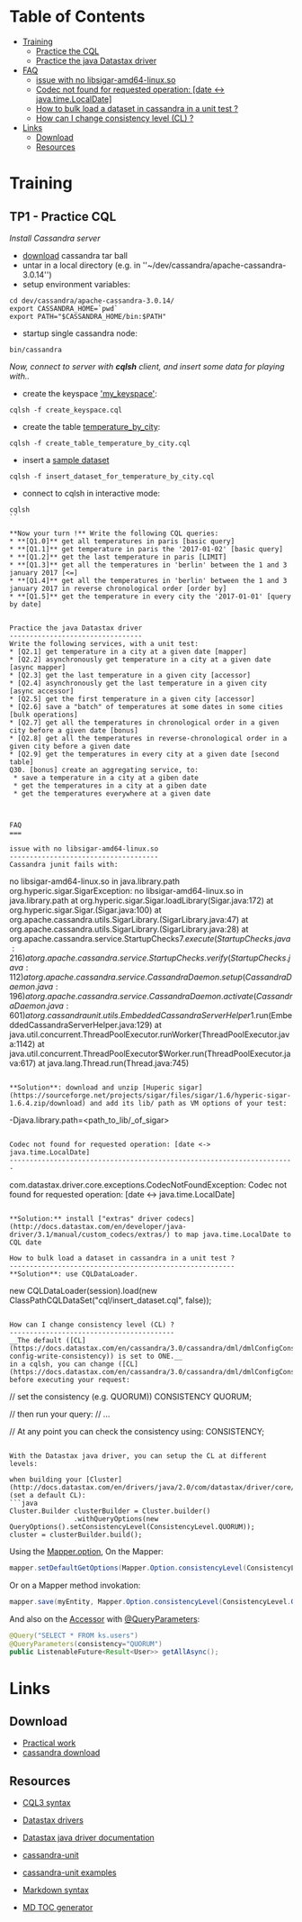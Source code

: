 Table of Contents
=================

   * [Training](#training)
      * [Practice the CQL](#practice-the-cql)
      * [Practice the java Datastax driver](#practice-the-java-datastax-driver)
   * [FAQ](#faq)
      * [issue with no libsigar-amd64-linux.so](#issue-with-no-libsigar-amd64-linuxso)
      * [Codec not found for requested operation: [date &lt;-&gt; java.time.LocalDate]](#codec-not-found-for-requested-operation-date---javatimelocaldate)
      * [How to bulk load a dataset in cassandra in a unit test ?](#how-to-bulk-load-a-dataset-in-cassandra-in-a-unit-test-)
      * [How can I change consistency level (CL) ?](#how-can-i-change-consistency-level-cl-)
   * [Links](#links)
      * [Download](#download)
      * [Resources](#resources)

Training
========
TP1 - Practice CQL
------------------
_Install Cassandra server_
* [download](http://www.apache.org/dyn/closer.lua/cassandra/3.0.14/apache-cassandra-3.0.14-bin.tar.gz) cassandra tar ball
* untar in a local directory (e.g. in ''~/dev/cassandra/apache-cassandra-3.0.14'')
* setup environment variables:

```
cd dev/cassandra/apache-cassandra-3.0.14/
export CASSANDRA_HOME=`pwd`
export PATH="$CASSANDRA_HOME/bin:$PATH"
```

* startup single cassandra node:

```
bin/cassandra
```

_Now, connect to server with **cqlsh** client, and insert some data for playing with.._

* create the keyspace ['my_keyspace'](http://gitlab.soat.fr/bruno.doolaeghe/cassandra-course1/blob/master/src/main/resources/cql/create_keyspace.cql):

```
cqlsh -f create_keyspace.cql
```
* create the table [temperature_by_city](http://gitlab.soat.fr/bruno.doolaeghe/cassandra-course1/blob/master/src/main/resources/cql/create_table_temperature_by_city.cql):

```
cqlsh -f create_table_temperature_by_city.cql
```
* insert a [sample dataset]()

```
cqlsh -f insert_dataset_for_temperature_by_city.cql
```
* connect to cqlsh in interactive mode:

```
cqlsh
``

**Now your turn !** Write the following CQL queries:
* **[Q1.0]** get all temperatures in paris [basic query]
* **[Q1.1]** get temperature in paris the '2017-01-02' [basic query]
* **[Q1.2]** get the last temperature in paris [LIMIT]
* **[Q1.3]** get all the temperatures in 'berlin' between the 1 and 3 january 2017 [<=]
* **[Q1.4]** get all the temperatures in 'berlin' between the 1 and 3 january 2017 in reverse chronological order [order by]
* **[Q1.5]** get the temperature in every city the '2017-01-01' [query by date]


Practice the java Datastax driver
---------------------------------
Write the following services, with a unit test:
* [Q2.1] get temperature in a city at a given date [mapper]
* [Q2.2] asynchronously get temperature in a city at a given date [async mapper]
* [Q2.3] get the last temperature in a given city [accessor]
* [Q2.4] asynchronously get the last temperature in a given city [async accessor]
* [Q2.5] get the first temperature in a given city [accessor]
* [Q2.6] save a "batch" of temperatures at some dates in some cities [bulk operations]
* [Q2.7] get all the temperatures in chronological order in a given city before a given date [bonus]
* [Q2.8] get all the temperatures in reverse-chronological order in a given city before a given date  
* [Q2.9] get the temperatures in every city at a given date [second table]
Q30. [bonus] create an aggregating service, to:
 * save a temperature in a city at a giben date
 * get the temperatures in a city at a giben date
 * get the temperatures everywhere at a given date



FAQ
===

issue with no libsigar-amd64-linux.so
-------------------------------------
Cassandra junit fails with:
```
no libsigar-amd64-linux.so in java.library.path
org.hyperic.sigar.SigarException: no libsigar-amd64-linux.so in java.library.path
	at org.hyperic.sigar.Sigar.loadLibrary(Sigar.java:172)
	at org.hyperic.sigar.Sigar.<clinit>(Sigar.java:100)
	at org.apache.cassandra.utils.SigarLibrary.<init>(SigarLibrary.java:47)
	at org.apache.cassandra.utils.SigarLibrary.<clinit>(SigarLibrary.java:28)
	at org.apache.cassandra.service.StartupChecks$7.execute(StartupChecks.java:216)
	at org.apache.cassandra.service.StartupChecks.verify(StartupChecks.java:112)
	at org.apache.cassandra.service.CassandraDaemon.setup(CassandraDaemon.java:196)
	at org.apache.cassandra.service.CassandraDaemon.activate(CassandraDaemon.java:601)
	at org.cassandraunit.utils.EmbeddedCassandraServerHelper$1.run(EmbeddedCassandraServerHelper.java:129)
	at java.util.concurrent.ThreadPoolExecutor.runWorker(ThreadPoolExecutor.java:1142)
	at java.util.concurrent.ThreadPoolExecutor$Worker.run(ThreadPoolExecutor.java:617)
	at java.lang.Thread.run(Thread.java:745)
```

**Solution**: download and unzip [Huperic sigar](https://sourceforge.net/projects/sigar/files/sigar/1.6/hyperic-sigar-1.6.4.zip/download) and add its lib/ path as VM options of your test:
```
-Djava.library.path=<path_to_lib/_of_sigar>
```

Codec not found for requested operation: [date <-> java.time.LocalDate]
-----------------------------------------------------------------------
```
com.datastax.driver.core.exceptions.CodecNotFoundException: Codec not found for requested operation: [date <-> java.time.LocalDate]
```

**Solution:** install ["extras" driver codecs](http://docs.datastax.com/en/developer/java-driver/3.1/manual/custom_codecs/extras/) to map java.time.LocalDate to CQL date

How to bulk load a dataset in cassandra in a unit test ?
--------------------------------------------------------
**Solution**: use CQLDataLoader.
```
new CQLDataLoader(session).load(new ClassPathCQLDataSet("cql/insert_dataset.cql", false));
```

How can I change consistency level (CL) ?
-----------------------------------------
__The default ([CL](https://docs.datastax.com/en/cassandra/3.0/cassandra/dml/dmlConfigConsistency.html#dmlConfigConsistency__dml-config-write-consistency)) is set to ONE.__
in a cqlsh, you can change ([CL](https://docs.datastax.com/en/cassandra/3.0/cassandra/dml/dmlConfigConsistency.html#dmlConfigConsistency)) before executing your request:
```
// set the consistency (e.g. QUORUM))
CONSISTENCY QUORUM;

// then run your query:
// ...

// At any point you can check the consistency using:
CONSISTENCY;
```

With the Datastax java driver, you can setup the CL at different levels:

when building your [Cluster](http://docs.datastax.com/en/drivers/java/2.0/com/datastax/driver/core/Cluster.html) (set a default CL):
```java
Cluster.Builder clusterBuilder = Cluster.builder()
                .withQueryOptions(new QueryOptions().setConsistencyLevel(ConsistencyLevel.QUORUM));
cluster = clusterBuilder.build();
```
Using the [Mapper.option](http://docs.datastax.com/en/developer/java-driver/2.1/manual/object_mapper/using/#mapper-options), On the Mapper: 
```java
mapper.setDefaultGetOptions(Mapper.Option.consistencyLevel(ConsistencyLevel.QUORUM);
```
Or on a Mapper method invokation:
```java
mapper.save(myEntity, Mapper.Option.consistencyLevel(ConsistencyLevel.QUORUM);
```
And also on the [Accessor](http://docs.datastax.com/en/drivers/java/2.1/com/datastax/driver/mapping/annotations/Accessor.html) with [@QueryParameters](http://docs.datastax.com/en/developer/java-driver/2.1/manual/object_mapper/using/#customizing-the-statement):
```java
@Query("SELECT * FROM ks.users")
@QueryParameters(consistency="QUORUM")
public ListenableFuture<Result<User>> getAllAsync();
```

Links
=====

Download
--------
* [Practical work](http://gitlab.soat.fr/bruno.doolaeghe/cassandra-course1)
* [cassandra download](http://www.apache.org/dyn/closer.lua/cassandra/3.0.14/apache-cassandra-3.0.14-bin.tar.gz)

Resources
---------
* [CQL3 syntax](https://github.com/apache/cassandra/blob/cassandra-2.0/doc/cql3/CQL.textile)
* [Datastax drivers](http://docs.datastax.com/en/developer/driver-matrix/doc/common/driverMatrix.html)
* [Datastax java driver documentation](https://docs.datastax.com/en/developer/java-driver/3.3/)
* [cassandra-unit](https://github.com/jsevellec/cassandra-unit)
* [cassandra-unit examples](https://github.com/jsevellec/cassandra-unit-examples)

* [Markdown syntax](https://confluence.atlassian.com/bitbucketserver/markdown-syntax-guide-776639995.html)
* [MD TOC generator](https://github.com/ekalinin/github-markdown-toc)
